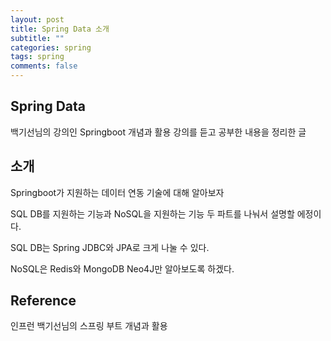 ```yaml
---
layout: post
title: Spring Data 소개
subtitle: ""
categories: spring
tags: spring
comments: false
---
```


## Spring Data

백기선님의 강의인 Springboot 개념과 활용 강의를 듣고 공부한 내용을 정리한 글

## 소개

Springboot가 지원하는 데이터 연동 기술에 대해 알아보자

SQL DB를 지원하는 기능과 NoSQL을 지원하는 기능 두 파트를 나눠서 설명할 에정이다.

SQL DB는 Spring JDBC와 JPA로 크게 나눌 수 있다.

NoSQL은 Redis와 MongoDB Neo4J만 알아보도록 하겠다.

## Reference

인프런 백기선님의 스프링 부트 개념과 활용
